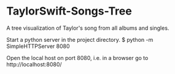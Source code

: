 # TaylorSwift-Songs-Tree
A tree visualization of Taylor's song from all albums and singles.

Start a python server in the project directory.
$ python -m SimpleHTTPServer 8080

Open the local host on port 8080, i.e. in a browser go to http://localhost:8080/





